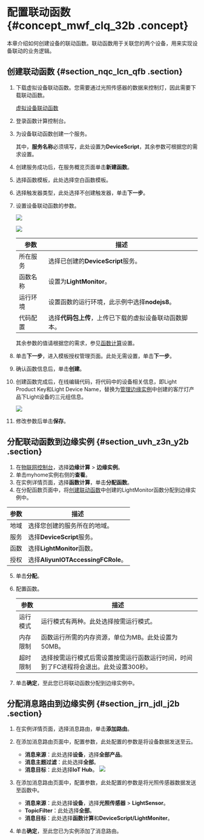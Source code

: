 # 配置联动函数 {#concept_mwf_clq_32b .concept}

本章介绍如何创建设备的联动函数。联动函数用于关联您的两个设备，用来实现设备联动的业务逻辑。

## 创建联动函数 {#section_nqc_lcn_qfb .section}

1.  下载虚拟设备联动函数。您需要通过光照传感器的数据来控制灯，因此需要下载联动函数。

    [虚拟设备联动函数](http://iotedge-web.oss-cn-shanghai.aliyuncs.com/public/driverSample/LightMonitor.zip)

2.  登录函数计算控制台。
3.  为设备联动函数创建一个服务。

    其中，**服务名称**必须填写，此处设置为**DeviceScript**，其余参数可根据您的需求设置。

4.  创建服务成功后，在服务概览页面单击**新建函数**。
5.  选择函数模板，此处选择空白函数模板。
6.  选择触发器类型，此处选择不创建触发器，单击**下一步**。
7.  设置设备联动函数的参数。

    ![](http://static-aliyun-doc.oss-cn-hangzhou.aliyuncs.com/assets/img/15289/15411283877161_zh-CN.png)

    ![](http://static-aliyun-doc.oss-cn-hangzhou.aliyuncs.com/assets/img/15289/15411283876836_zh-CN.png)

    |参数|描述|
    |--|--|
    |所在服务|选择已创建的**DeviceScript**服务。|
    |函数名称|设置为**LightMonitor**。|
    |运行环境|设置函数的运行环境，此示例中选择**nodejs8**。|
    |代码配置|选择**代码包上传**，上传已下载的虚拟设备联动函数脚本。|

    其余参数的值请根据您的需求，参见[函数计算](https://help.aliyun.com/product/50980.html?spm=a2c4g.11186623.2.8.7e6b1617Ezzl6L)设置。

8.  单击**下一步**，进入模板授权管理页面。此处无需设置，单击**下一步**。
9.  确认函数信息后，单击**创建**。
10. 创建函数完成后，在线编辑代码，将代码中的设备相关信息，即Light Product Key和Light Device Name，替换为[管理边缘实例](cn.zh-CN/快速入门/管理边缘实例.md#)中创建的客厅灯产品下Light设备的三元组信息。

    ![](http://static-aliyun-doc.oss-cn-hangzhou.aliyuncs.com/assets/img/15289/15411283877227_zh-CN.png)

11. 修改参数后单击**保存**。

## 分配联动函数到边缘实例 {#section_uvh_z3n_y2b .section}

1.  在[物联网控制台](http://iot.console.aliyun.com/)，选择**边缘计算** \> **边缘实例**。
2.  单击myhome实例右侧的**查看**。
3.  在实例详情页面，选择**函数计算**，单击**分配函数**。
4.  在分配函数页面中，将[创建联动函数](#section_nqc_lcn_qfb)中创建的LightMonitor函数分配到边缘实例中。

|参数|描述|
|--|--|
|地域|选择您创建的服务所在的地域。|
|服务|选择**DeviceScript**服务。|
|函数|选择**LightMonitor**函数。|
|授权|选择**AliyunIOTAccessingFCRole**。|

5.  单击**分配**。
6.  配置函数。

    |参数|描述|
    |--|--|
    |运行模式|运行模式有两种。此处选择按需运行模式。|
    |内存限制|函数运行所需的内存资源，单位为MB。此处设置为50MB。|
    |超时限制|选择按需运行模式后需设置按需运行函数运行时间，时间到了FC进程将会退出。此处设置300秒。|

7.  单击**确定**，至此您已将联动函数分配到边缘实例中。

## 分配消息路由到边缘实例 {#section_jrn_jdl_j2b .section}

1.  在实例详情页面，选择消息路由，单击**添加路由**。
2.  在添加消息路由页面中，配置参数，此处配置的参数是将设备数据发送至云。

    -   **消息来源**：此处选择**设备**，选择**全部产品**。
    -   **消息主题过滤**：此处选择**全部**。
    -   **消息目标**：此处选择**IoT Hub**。
    ![](http://static-aliyun-doc.oss-cn-hangzhou.aliyuncs.com/assets/img/15291/15411283876771_zh-CN.png)

3.  在添加消息路由页面中，配置参数，此处配置的参数是将光照传感器数据发送至函数中。
    -   **消息来源**：此处选择**设备**，选择**光照传感器** \> **LightSensor**。
    -   **TopicFilter**：此处选择**全部**。
    -   **消息目标**：此处选择**函数计算**和**DeviceScript/LightMoniter**。
4.  单击**确定**，至此您已为实例添加了消息路由。

